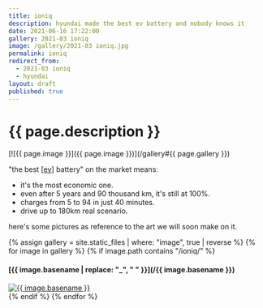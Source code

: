 ```yaml
---
title: ioniq
description: hyundai made the best ev battery and nobody knows it
date: 2021-06-16 17:22:00
gallery: 2021-03 ioniq
image: /gallery/2021-03 ioniq.jpg
permalink: ioniq
redirect_from:
  - 2021-03 ioniq
  - hyundai
layout: draft
published: true
---
```


# {{ page.description }}

[![{{ page.image }}]({{ page.image }})](/gallery#{{ page.gallery }})

"the best [[ev](/ev)] battery" on the market means:

- it's the most economic one.
- even after 5 years and 90 thousand km, it's still at 100%.
- charges from 5 to 94 in just 40 minutes.
- drive up to 180km real scenario.

here's some pictures as reference to the art we will soon make on it.

<section id="thumbnails">
  {% assign gallery = site.static_files | where: "image", true | reverse %}
  {% for image in gallery %}
  {% if image.path contains "/ioniq/" %}
  <article>
   <a name="{{ image.name }}" />
   <h4>[{{ image.basename | replace: "_", " " }}](/{{ image.basename }})</h4>
   <a class="thumbnail" href="{{ image.path }}" data-position="{{ site.thumbnail_position }}"><img src="{{ image.path }}" alt="{{ image.basename }}" /></a>
  </article>
  {% endif %}
  {% endfor %}
</section>
